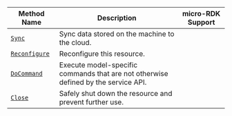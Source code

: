 <!-- prettier-ignore -->
| Method Name | Description | micro-RDK Support |
| ----------- | ----------- | ----------------- |
| [`Sync`](/services/data/#sync) | Sync data stored on the machine to the cloud. | <p class="center-text"><i class="fas fa-times" title="no"></i></p> |
| [`Reconfigure`](/services/data/#reconfigure) | Reconfigure this resource. | <p class="center-text"><i class="fas fa-times" title="no"></i></p> |
| [`DoCommand`](/services/data/#docommand) | Execute model-specific commands that are not otherwise defined by the service API. | <p class="center-text"><i class="fas fa-times" title="no"></i></p> |
| [`Close`](/services/data/#close) | Safely shut down the resource and prevent further use. | <p class="center-text"><i class="fas fa-times" title="no"></i></p> |

